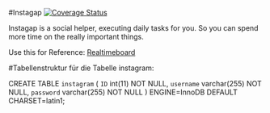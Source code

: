 #Instagap [![Coverage Status](https://coveralls.io/repos/github/boennemann/badges/badge.svg?branch=master)](https://coveralls.io/github/boennemann/badges?branch=master)

Instagap is a social helper, executing daily tasks for you.
So you can spend more time on the really important things.

Use this for Reference: [Realtimeboard](https://realtimeboard.com/app/board/o9J_k0ytgTs=/ "Whiteboard")

#Tabellenstruktur für die Tabelle instagram:

CREATE TABLE `instagram` (
  `ID` int(11) NOT NULL,
  `username` varchar(255) NOT NULL,
  `password` varchar(255) NOT NULL
) ENGINE=InnoDB DEFAULT CHARSET=latin1;